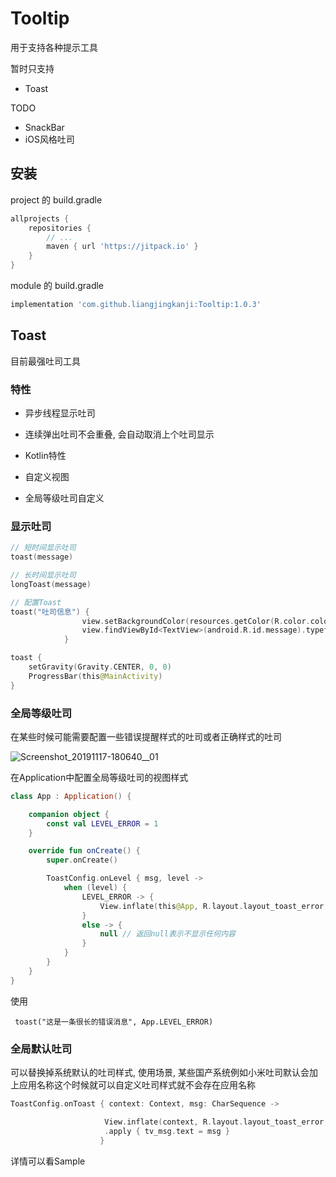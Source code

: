 # Tooltip

用于支持各种提示工具

暂时只支持

-   Toast



TODO

-   SnackBar
-   iOS风格吐司

## 安装

project 的 build.gradle

```groovy
allprojects {
    repositories {
        // ...
        maven { url 'https://jitpack.io' }
    }
}
```



module 的 build.gradle

```groovy
implementation 'com.github.liangjingkanji:Tooltip:1.0.3'
```





## Toast

目前最强吐司工具

### 特性

-   异步线程显示吐司

-   连续弹出吐司不会重叠, 会自动取消上个吐司显示

-   Kotlin特性

-   自定义视图

-   全局等级吐司自定义

    



### 显示吐司

```kotlin
// 短时间显示吐司
toast(message)

// 长时间显示吐司
longToast(message)

// 配置Toast
toast("吐司信息") {
                view.setBackgroundColor(resources.getColor(R.color.colorAccent)) // 修改吐司背景颜色
			    view.findViewById<TextView>(android.R.id.message).typeface = Typeface.DEFAULT_BOLD // 设置粗体字
            }

toast {
    setGravity(Gravity.CENTER, 0, 0)
    ProgressBar(this@MainActivity)
}
```



### 全局等级吐司

在某些时候可能需要配置一些错误提醒样式的吐司或者正确样式的吐司

![Screenshot_20191117-180640__01](https://tva1.sinaimg.cn/large/006y8mN6gy1g9179i3gqrj30u01qsjsi.jpg)

在Application中配置全局等级吐司的视图样式

```kotlin
class App : Application() {

    companion object {
        const val LEVEL_ERROR = 1
    }

    override fun onCreate() {
        super.onCreate()

        ToastConfig.onLevel { msg, level ->
            when (level) {
                LEVEL_ERROR -> {
                    View.inflate(this@App, R.layout.layout_toast_error, null).apply { tv_msg.text = msg }
                }
                else -> {
                    null // 返回null表示不显示任何内容
                }
            }
        }
    }
}
```



使用

```
 toast("这是一条很长的错误消息", App.LEVEL_ERROR)
```



### 全局默认吐司

可以替换掉系统默认的吐司样式, 使用场景, 某些国产系统例如小米吐司默认会加上应用名称这个时候就可以自定义吐司样式就不会存在应用名称

```kotlin
ToastConfig.onToast { context: Context, msg: CharSequence ->

                     View.inflate(context, R.layout.layout_toast_error, null)
                     .apply { tv_msg.text = msg }
                    }
```



详情可以看Sample